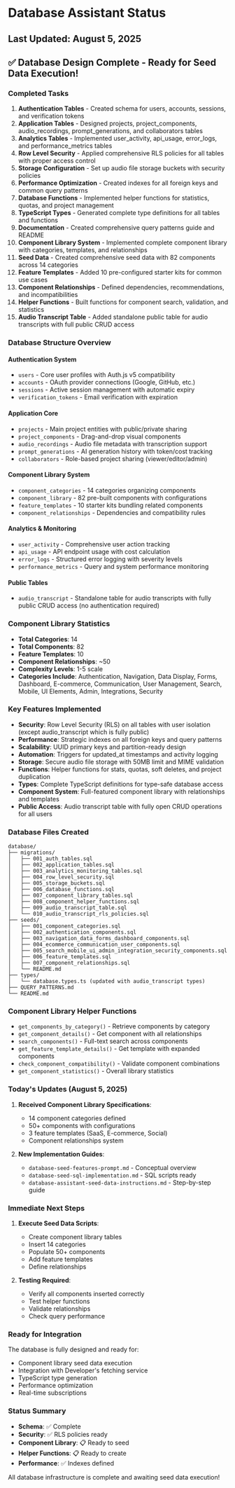 # Database Assistant Status

## Last Updated: August 5, 2025

## ✅ Database Design Complete - Ready for Seed Data Execution!

### Completed Tasks
1. **Authentication Tables** - Created schema for users, accounts, sessions, and verification tokens
2. **Application Tables** - Designed projects, project_components, audio_recordings, prompt_generations, and collaborators tables
3. **Analytics Tables** - Implemented user_activity, api_usage, error_logs, and performance_metrics tables
4. **Row Level Security** - Applied comprehensive RLS policies for all tables with proper access control
5. **Storage Configuration** - Set up audio file storage buckets with security policies
6. **Performance Optimization** - Created indexes for all foreign keys and common query patterns
7. **Database Functions** - Implemented helper functions for statistics, quotas, and project management
8. **TypeScript Types** - Generated complete type definitions for all tables and functions
9. **Documentation** - Created comprehensive query patterns guide and README
10. **Component Library System** - Implemented complete component library with categories, templates, and relationships
11. **Seed Data** - Created comprehensive seed data with 82 components across 14 categories
12. **Feature Templates** - Added 10 pre-configured starter kits for common use cases
13. **Component Relationships** - Defined dependencies, recommendations, and incompatibilities
14. **Helper Functions** - Built functions for component search, validation, and statistics
15. **Audio Transcript Table** - Added standalone public table for audio transcripts with full public CRUD access

### Database Structure Overview

#### Authentication System
- `users` - Core user profiles with Auth.js v5 compatibility
- `accounts` - OAuth provider connections (Google, GitHub, etc.)
- `sessions` - Active session management with automatic expiry
- `verification_tokens` - Email verification with expiration

#### Application Core
- `projects` - Main project entities with public/private sharing
- `project_components` - Drag-and-drop visual components
- `audio_recordings` - Audio file metadata with transcription support
- `prompt_generations` - AI generation history with token/cost tracking
- `collaborators` - Role-based project sharing (viewer/editor/admin)

#### Component Library System
- `component_categories` - 14 categories organizing components
- `component_library` - 82 pre-built components with configurations
- `feature_templates` - 10 starter kits bundling related components
- `component_relationships` - Dependencies and compatibility rules

#### Analytics & Monitoring
- `user_activity` - Comprehensive user action tracking
- `api_usage` - API endpoint usage with cost calculation
- `error_logs` - Structured error logging with severity levels
- `performance_metrics` - Query and system performance monitoring

#### Public Tables
- `audio_transcript` - Standalone table for audio transcripts with fully public CRUD access (no authentication required)

### Component Library Statistics
- **Total Categories**: 14
- **Total Components**: 82
- **Feature Templates**: 10
- **Component Relationships**: ~50
- **Complexity Levels**: 1-5 scale
- **Categories Include**: Authentication, Navigation, Data Display, Forms, Dashboard, E-commerce, Communication, User Management, Search, Mobile, UI Elements, Admin, Integrations, Security

### Key Features Implemented
- **Security**: Row Level Security (RLS) on all tables with user isolation (except audio_transcript which is fully public)
- **Performance**: Strategic indexes on all foreign keys and query patterns
- **Scalability**: UUID primary keys and partition-ready design
- **Automation**: Triggers for updated_at timestamps and activity logging
- **Storage**: Secure audio file storage with 50MB limit and MIME validation
- **Functions**: Helper functions for stats, quotas, soft deletes, and project duplication
- **Types**: Complete TypeScript definitions for type-safe database access
- **Component System**: Full-featured component library with relationships and templates
- **Public Access**: Audio transcript table with fully open CRUD operations for all users

### Database Files Created
```
database/
├── migrations/
│   ├── 001_auth_tables.sql
│   ├── 002_application_tables.sql
│   ├── 003_analytics_monitoring_tables.sql
│   ├── 004_row_level_security.sql
│   ├── 005_storage_buckets.sql
│   ├── 006_database_functions.sql
│   ├── 007_component_library_tables.sql
│   ├── 008_component_helper_functions.sql
│   ├── 009_audio_transcript_table.sql
│   └── 010_audio_transcript_rls_policies.sql
├── seeds/
│   ├── 001_component_categories.sql
│   ├── 002_authentication_components.sql
│   ├── 003_navigation_data_forms_dashboard_components.sql
│   ├── 004_ecommerce_communication_user_components.sql
│   ├── 005_search_mobile_ui_admin_integration_security_components.sql
│   ├── 006_feature_templates.sql
│   ├── 007_component_relationships.sql
│   └── README.md
├── types/
│   └── database.types.ts (updated with audio_transcript types)
├── QUERY_PATTERNS.md
└── README.md
```

### Component Library Helper Functions
- `get_components_by_category()` - Retrieve components by category
- `get_component_details()` - Get component with all relationships
- `search_components()` - Full-text search across components
- `get_feature_template_details()` - Get template with expanded components
- `check_component_compatibility()` - Validate component combinations
- `get_component_statistics()` - Overall library statistics

### Today's Updates (August 5, 2025)
1. **Received Component Library Specifications**:
   - 14 component categories defined
   - 50+ components with configurations
   - 3 feature templates (SaaS, E-commerce, Social)
   - Component relationships system

2. **New Implementation Guides**:
   - `database-seed-features-prompt.md` - Conceptual overview
   - `database-seed-sql-implementation.md` - SQL scripts ready
   - `database-assistant-seed-data-instructions.md` - Step-by-step guide

### Immediate Next Steps
1. **Execute Seed Data Scripts**:
   - Create component library tables
   - Insert 14 categories
   - Populate 50+ components
   - Add feature templates
   - Define relationships

2. **Testing Required**:
   - Verify all components inserted correctly
   - Test helper functions
   - Validate relationships
   - Check query performance

### Ready for Integration
The database is fully designed and ready for:
- Component library seed data execution
- Integration with Developer's fetching service
- TypeScript type generation
- Performance optimization
- Real-time subscriptions

### Status Summary
- **Schema**: ✅ Complete
- **Security**: ✅ RLS policies ready
- **Component Library**: 📋 Ready to seed
- **Helper Functions**: 📋 Ready to create
- **Performance**: ✅ Indexes defined

All database infrastructure is complete and awaiting seed data execution!